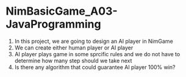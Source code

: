 # NimBasicGame_A03-JavaProgramming
1. In this project, we are going to design an AI player in NimGame
2. We can create either human player or AI player
3. AI player plays game in some sprcific rules and we do not have to determine how many step should we take next
4. Is there any algorithm that could guarantee AI player 100% win?